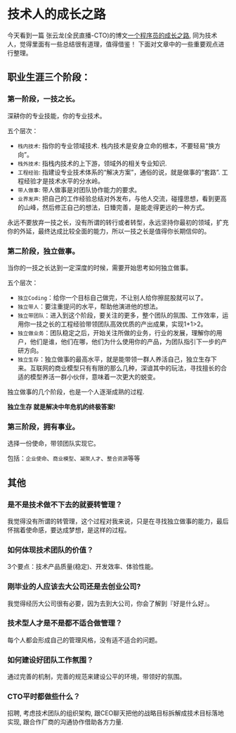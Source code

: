 <!---
markmeta_title: 技术人的成长之路
markmeta_author: 望哥
markmeta_date: 2019-01-18
markmeta_categories: 经验
markmeta_tags: 成长
-->

# 技术人的成长之路

今天看到一篇 张云龙(全民直播-CTO)的博文[一个程序员的成长之路](https://github.com/fouber/blog/blob/master/201805/01.md), 
同为技术人，觉得里面有一些总结很有道理，值得借鉴！
下面对文章中的一些重要观点进行整理。


## 职业生涯三个阶段：

### 第一阶段，一技之长。

深耕你的专业技能，你的专业技术。

五个层次：
- `栈内技术`: 指你的专业领域技术. 栈内技术是安身立命的根本，不要轻易“换方向”。
- `栈外技术`: 指栈内技术的上下游，领域外的相关专业知识.
- `工程经验`: 指建设专业技术体系的“解决方案”，通俗的说，就是做事的“套路”. 工程经验才是技术水平的分水岭。
- `带人做事`: 带人做事是对团队协作能力的要求。
- `业界发声`: 把自己的工作经验总结对外发布，与他人交流，碰撞思想，看到更高的山峰，然后修正自己的想法，日臻完善，是能走得更远的一种方式。

永远不要放弃一技之长，没有所谓的转行或者转型，永远坚持你最初的领域，扩充你的外延，最终达成比较全面的能力，所以一技之长是值得你长期信仰的。


### 第二阶段，独立做事。

当你的一技之长达到一定深度的时候，需要开始思考如何独立做事。

五个层次：

- `独立Coding`：给你一个目标自己做完，不让别人给你擦屁股就可以了。
- `独立带人`：要注重提问的水平，帮助他演进他的想法。
- `独立带团队`：进入到这个阶段，要关注的更多，整个团队的氛围、工作效率，运用你一技之长的工程经验带领团队高效优质的产出成果，实现1+1>2。
- `独立做业务`：团队稳定之后，开始关注所做的业务，行业的发展，理解你的用户，他们是谁，他们在哪，他们为什么使用你的产品，为团队指引下一步的产研方向。
- `独立生存`：独立做事的最高水平，就是能带领一群人养活自己，独立生存下来。互联网的商业模型只有有限的那么几种，深谙其中的玩法，寻找擅长的合适的模型养活一群小伙伴，意味着一次更大的蜕变。

独立做事的几个阶段，也是一个人逐渐成熟的过程.

**独立生存 就是解决中年危机的终极答案!**

### 第三阶段，拥有事业。

选择一份使命，带领团队实现它。

包括：`企业使命`、`商业模型`、`凝聚人才`、`整合资源`等等


## 其他

### 是不是技术做不下去的就要转管理？
我觉得没有所谓的转管理，这个过程对我来说，只是在寻找独立做事的能力，最后怀揣着使命感，要达成梦想，是这样的过程。

### 如何体现技术团队的价值？ 
3个要点：技术产品质量(稳定)、开发效率、体验性能。

### 刚毕业的人应该去大公司还是去创业公司? 
我觉得经历大公司很有必要，因为去到大公司，你会了解到『好是什么好』。

### 技术型人才是不是都不适合做管理？
每个人都会形成自己的管理风格，没有适不适合的问题。

### 如何建设好团队工作氛围？
通过完善的机制，完善的规范来建设公平的环境，带领好的氛围。

### CTO平时都做些什么？
招聘, 考虑技术团队的组织架构, 跟CEO聊天把他的战略目标拆解成技术目标落地实现, 跟合作厂商的沟通协作借助各方力量.


